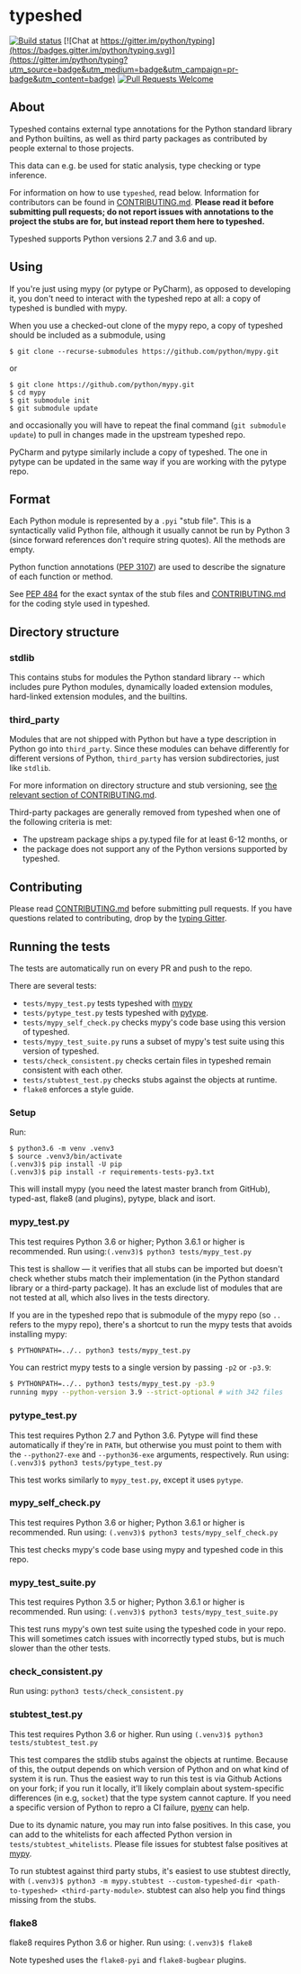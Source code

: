# typeshed

[![Build status](https://github.com/python/typeshed/workflows/Check%20stubs/badge.svg)](https://github.com/python/typeshed/actions?query=workflow%3A%22Check+stubs%22)
[![Chat at https://gitter.im/python/typing](https://badges.gitter.im/python/typing.svg)](https://gitter.im/python/typing?utm_source=badge&utm_medium=badge&utm_campaign=pr-badge&utm_content=badge)
[![Pull Requests Welcome](https://img.shields.io/badge/pull%20requests-welcome-brightgreen.svg)](https://github.com/python/typeshed/blob/master/CONTRIBUTING.md)

## About

Typeshed contains external type annotations for the Python standard library
and Python builtins, as well as third party packages as contributed by
people external to those projects.

This data can e.g. be used for static analysis, type checking or type inference.

For information on how to use `typeshed`, read below.  Information for
contributors can be found in [CONTRIBUTING.md](CONTRIBUTING.md).  **Please read
it before submitting pull requests; do not report issues with annotations to
the project the stubs are for, but instead report them here to typeshed.**

Typeshed supports Python versions 2.7 and 3.6 and up.

## Using

If you're just using mypy (or pytype or PyCharm), as opposed to
developing it, you don't need to interact with the typeshed repo at
all: a copy of typeshed is bundled with mypy.

When you use a checked-out clone of the mypy repo, a copy of typeshed
should be included as a submodule, using

    $ git clone --recurse-submodules https://github.com/python/mypy.git

or

    $ git clone https://github.com/python/mypy.git
    $ cd mypy
    $ git submodule init
    $ git submodule update

and occasionally you will have to repeat the final command (`git
submodule update`) to pull in changes made in the upstream typeshed
repo.

PyCharm and pytype similarly include a copy of typeshed.  The one in
pytype can be updated in the same way if you are working with the
pytype repo.

## Format

Each Python module is represented by a `.pyi` "stub file".  This is a
syntactically valid Python file, although it usually cannot be run by
Python 3 (since forward references don't require string quotes).  All
the methods are empty.

Python function annotations ([PEP 3107](https://www.python.org/dev/peps/pep-3107/))
are used to describe the signature of each function or method.

See [PEP 484](http://www.python.org/dev/peps/pep-0484/) for the exact
syntax of the stub files and [CONTRIBUTING.md](CONTRIBUTING.md) for the
coding style used in typeshed.

## Directory structure

### stdlib

This contains stubs for modules the Python standard library -- which
includes pure Python modules, dynamically loaded extension modules,
hard-linked extension modules, and the builtins.

### third_party

Modules that are not shipped with Python but have a type description in Python
go into `third_party`. Since these modules can behave differently for different
versions of Python, `third_party` has version subdirectories, just like
`stdlib`.

For more information on directory structure and stub versioning, see
[the relevant section of CONTRIBUTING.md](
https://github.com/python/typeshed/blob/master/CONTRIBUTING.md#stub-versioning).

Third-party packages are generally removed from typeshed when one of the
following criteria is met:

* The upstream package ships a py.typed file for at least 6-12 months, or
* the package does not support any of the Python versions supported by
  typeshed.

## Contributing

Please read [CONTRIBUTING.md](CONTRIBUTING.md) before submitting pull
requests. If you have questions related to contributing, drop by the [typing Gitter](https://gitter.im/python/typing).

## Running the tests

The tests are automatically run on every PR and push to
the repo.

There are several tests:
- `tests/mypy_test.py`
tests typeshed with [mypy](https://github.com/python/mypy/)
- `tests/pytype_test.py` tests typeshed with
[pytype](https://github.com/google/pytype/).
- `tests/mypy_self_check.py` checks mypy's code base using this version of
typeshed.
- `tests/mypy_test_suite.py` runs a subset of mypy's test suite using this version of
typeshed.
- `tests/check_consistent.py` checks certain files in typeshed remain
consistent with each other.
- `tests/stubtest_test.py` checks stubs against the objects at runtime.
- `flake8` enforces a style guide.

### Setup

Run:
```
$ python3.6 -m venv .venv3
$ source .venv3/bin/activate
(.venv3)$ pip install -U pip
(.venv3)$ pip install -r requirements-tests-py3.txt
```
This will install mypy (you need the latest master branch from GitHub),
typed-ast, flake8 (and plugins), pytype, black and isort.

### mypy_test.py

This test requires Python 3.6 or higher; Python 3.6.1 or higher is recommended.
Run using:`(.venv3)$ python3 tests/mypy_test.py`

This test is shallow — it verifies that all stubs can be
imported but doesn't check whether stubs match their implementation
(in the Python standard library or a third-party package). It has an exclude list of
modules that are not tested at all, which also lives in the tests directory.

If you are in the typeshed repo that is submodule of the
mypy repo (so `..` refers to the mypy repo), there's a shortcut to run
the mypy tests that avoids installing mypy:
```bash
$ PYTHONPATH=../.. python3 tests/mypy_test.py
```
You can restrict mypy tests to a single version by passing `-p2` or `-p3.9`:
```bash
$ PYTHONPATH=../.. python3 tests/mypy_test.py -p3.9
running mypy --python-version 3.9 --strict-optional # with 342 files
```

### pytype_test.py

This test requires Python 2.7 and Python 3.6. Pytype will
find these automatically if they're in `PATH`, but otherwise you must point to
them with the `--python27-exe` and `--python36-exe` arguments, respectively.
Run using: `(.venv3)$ python3 tests/pytype_test.py`

This test works similarly to `mypy_test.py`, except it uses `pytype`.

### mypy_self_check.py

This test requires Python 3.6 or higher; Python 3.6.1 or higher is recommended.
Run using: `(.venv3)$ python3 tests/mypy_self_check.py`

This test checks mypy's code base using mypy and typeshed code in this repo.

### mypy_test_suite.py

This test requires Python 3.5 or higher; Python 3.6.1 or higher is recommended.
Run using: `(.venv3)$ python3 tests/mypy_test_suite.py`

This test runs mypy's own test suite using the typeshed code in your repo. This
will sometimes catch issues with incorrectly typed stubs, but is much slower
than the other tests.

### check_consistent.py

Run using: `python3 tests/check_consistent.py`

### stubtest_test.py

This test requires Python 3.6 or higher.
Run using `(.venv3)$ python3 tests/stubtest_test.py`

This test compares the stdlib stubs against the objects at runtime. Because of
this, the output depends on which version of Python and on what kind of system
it is run.
Thus the easiest way to run this test is via Github Actions on your fork;
if you run it locally, it'll likely complain about system-specific
differences (in e.g, `socket`) that the type system cannot capture.
If you need a specific version of Python to repro a CI failure,
[pyenv](https://github.com/pyenv/pyenv) can help.

Due to its dynamic nature, you may run into false positives. In this case, you
can add to the whitelists for each affected Python version in
`tests/stubtest_whitelists`. Please file issues for stubtest false positives
at [mypy](https://github.com/python/mypy/issues).

To run stubtest against third party stubs, it's easiest to use stubtest
directly, with `(.venv3)$ python3 -m mypy.stubtest --custom-typeshed-dir
<path-to-typeshed> <third-party-module>`.
stubtest can also help you find things missing from the stubs.


### flake8

flake8 requires Python 3.6 or higher. Run using: `(.venv3)$ flake8`

Note typeshed uses the `flake8-pyi` and `flake8-bugbear` plugins.
